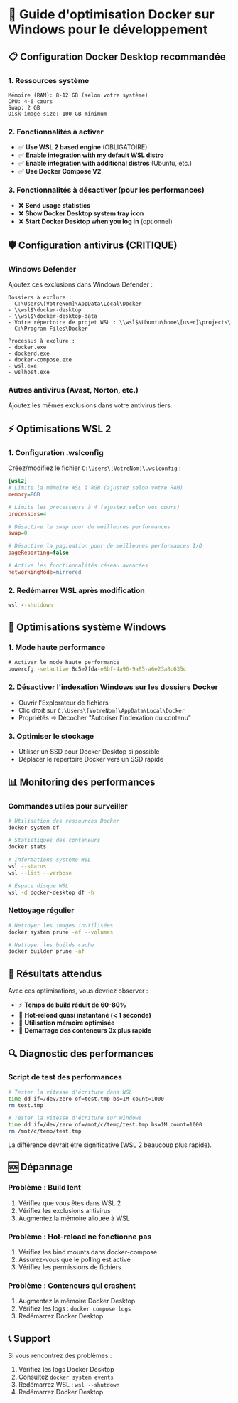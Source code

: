 # 🚀 Guide d'optimisation Docker sur Windows pour le développement

## 📋 Configuration Docker Desktop recommandée

### 1. Ressources système
```
Mémoire (RAM): 8-12 GB (selon votre système)
CPU: 4-6 cœurs
Swap: 2 GB
Disk image size: 100 GB minimum
```

### 2. Fonctionnalités à activer
- ✅ **Use WSL 2 based engine** (OBLIGATOIRE)
- ✅ **Enable integration with my default WSL distro**
- ✅ **Enable integration with additional distros** (Ubuntu, etc.)
- ✅ **Use Docker Compose V2**

### 3. Fonctionnalités à désactiver (pour les performances)
- ❌ **Send usage statistics**
- ❌ **Show Docker Desktop system tray icon**
- ❌ **Start Docker Desktop when you log in** (optionnel)

## 🛡️ Configuration antivirus (CRITIQUE)

### Windows Defender
Ajoutez ces exclusions dans Windows Defender :

```
Dossiers à exclure :
- C:\Users\[VotreNom]\AppData\Local\Docker
- \\wsl$\docker-desktop
- \\wsl$\docker-desktop-data
- Votre répertoire de projet WSL : \\wsl$\Ubuntu\home\[user]\projects\
- C:\Program Files\Docker

Processus à exclure :
- docker.exe
- dockerd.exe
- docker-compose.exe
- wsl.exe
- wslhost.exe
```

### Autres antivirus (Avast, Norton, etc.)
Ajoutez les mêmes exclusions dans votre antivirus tiers.

## ⚡ Optimisations WSL 2

### 1. Configuration .wslconfig
Créez/modifiez le fichier `C:\Users\[VotreNom]\.wslconfig` :

```ini
[wsl2]
# Limite la mémoire WSL à 8GB (ajustez selon votre RAM)
memory=8GB

# Limite les processeurs à 4 (ajustez selon vos cœurs)
processors=4

# Désactive le swap pour de meilleures performances
swap=0

# Désactive la pagination pour de meilleures performances I/O
pageReporting=false

# Active les fonctionnalités réseau avancées
networkingMode=mirrored
```

### 2. Redémarrer WSL après modification
```cmd
wsl --shutdown
```

## 🔧 Optimisations système Windows

### 1. Mode haute performance
```cmd
# Activer le mode haute performance
powercfg -setactive 8c5e7fda-e8bf-4a96-9a85-a6e23a8c635c
```

### 2. Désactiver l'indexation Windows sur les dossiers Docker
- Ouvrir l'Explorateur de fichiers
- Clic droit sur `C:\Users\[VotreNom]\AppData\Local\Docker`
- Propriétés → Décocher "Autoriser l'indexation du contenu"

### 3. Optimiser le stockage
- Utiliser un SSD pour Docker Desktop si possible
- Déplacer le répertoire Docker vers un SSD rapide

## 📊 Monitoring des performances

### Commandes utiles pour surveiller
```bash
# Utilisation des ressources Docker
docker system df

# Statistiques des conteneurs
docker stats

# Informations système WSL
wsl --status
wsl --list --verbose

# Espace disque WSL
wsl -d docker-desktop df -h
```

### Nettoyage régulier
```bash
# Nettoyer les images inutilisées
docker system prune -af --volumes

# Nettoyer les builds cache
docker builder prune -af
```

## 🎯 Résultats attendus

Avec ces optimisations, vous devriez observer :

- ⚡ **Temps de build réduit de 60-80%**
- 🔄 **Hot-reload quasi instantané (< 1 seconde)**
- 💾 **Utilisation mémoire optimisée**
- 🚀 **Démarrage des conteneurs 3x plus rapide**

## 🔍 Diagnostic des performances

### Script de test des performances
```bash
# Tester la vitesse d'écriture dans WSL
time dd if=/dev/zero of=test.tmp bs=1M count=1000
rm test.tmp

# Tester la vitesse d'écriture sur Windows
time dd if=/dev/zero of=/mnt/c/temp/test.tmp bs=1M count=1000
rm /mnt/c/temp/test.tmp
```

La différence devrait être significative (WSL 2 beaucoup plus rapide).

## 🆘 Dépannage

### Problème : Build lent
1. Vérifiez que vous êtes dans WSL 2
2. Vérifiez les exclusions antivirus
3. Augmentez la mémoire allouée à WSL

### Problème : Hot-reload ne fonctionne pas
1. Vérifiez les bind mounts dans docker-compose
2. Assurez-vous que le polling est activé
3. Vérifiez les permissions de fichiers

### Problème : Conteneurs qui crashent
1. Augmentez la mémoire Docker Desktop
2. Vérifiez les logs : `docker compose logs`
3. Redémarrez Docker Desktop

## 📞 Support

Si vous rencontrez des problèmes :
1. Vérifiez les logs Docker Desktop
2. Consultez `docker system events`
3. Redémarrez WSL : `wsl --shutdown`
4. Redémarrez Docker Desktop